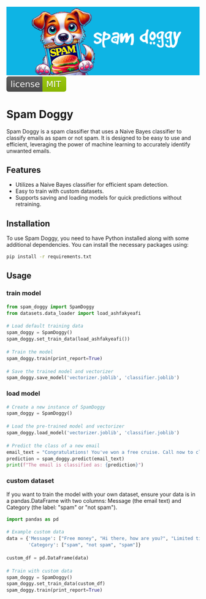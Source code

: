 ![banner](/readme_assets/banner.png)
![License](/readme_assets/mit.svg)

# Spam Doggy
Spam Doggy is a spam classifier that uses a Naive Bayes classifier to classify emails as spam or not spam. It is designed to be easy to use and efficient, leveraging the power of machine learning to accurately identify unwanted emails.

## Features
- Utilizes a Naive Bayes classifier for efficient spam detection.
- Easy to train with custom datasets.
- Supports saving and loading models for quick predictions without retraining.

## Installation
To use Spam Doggy, you need to have Python installed along with some additional dependencies. You can install the necessary packages using:

```bash
pip install -r requirements.txt
```

## Usage

### train model
```python
from spam_doggy import SpamDoggy
from datasets.data_loader import load_ashfakyeafi

# Load default training data
spam_doggy = SpamDoggy()
spam_doggy.set_train_data(load_ashfakyeafi())

# Train the model
spam_doggy.train(print_report=True)

# Save the trained model and vectorizer
spam_doggy.save_model('vectorizer.joblib', 'classifier.joblib')
```

### load model
```python
# Create a new instance of SpamDoggy
spam_doggy = SpamDoggy()

# Load the pre-trained model and vectorizer
spam_doggy.load_model('vectorizer.joblib', 'classifier.joblib')

# Predict the class of a new email
email_text = "Congratulations! You've won a free cruise. Call now to claim your prize."
prediction = spam_doggy.predict(email_text)
print(f"The email is classified as: {prediction}")
```

### custom dataset
If you want to train the model with your own dataset, ensure your data is in a pandas.DataFrame with two columns: Message (the email text) and Category (the label: "spam" or "not spam").


```python
import pandas as pd

# Example custom data
data = {'Message': ["Free money", "Hi there, how are you?", "Limited time offer!"],
        'Category': ["spam", "not spam", "spam"]}

custom_df = pd.DataFrame(data)

# Train with custom data
spam_doggy = SpamDoggy()
spam_doggy.set_train_data(custom_df)
spam_doggy.train(print_report=True)
```